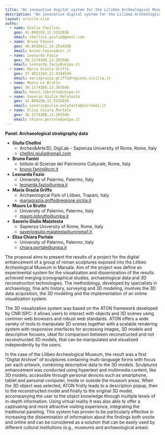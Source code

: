 ```yaml
---
title: "An innovative digital system for the Lilibeo Archeological Museum roman sculptures enhancement"
description: "An innovative digital system for the Lilibeo Archeological Museum roman sculptures enhancement"
layout: article-slim
auths:
  - name: Giulia Chellini
    geo: 41.899258,12.5152836
    email: chellini.giulia@gmail.com
  - name: Bruno Fanini
    geo: 40.8436611,14.2524398
    email: bruno.fanini@cnr.it
  - name: Leonarda Fazio
    geo: 38.1174388,13.365546
    email: leonarda.fazio@unipa.it
  - name: Maria Grazia Griffo
    geo: 37.8011264,12.4244549
    email: mariagrazia.griffo@regione.sicilia.it
  - name: Mauro Lo Brutto
    geo: 38.1174388,13.365546
    email: mauro.lobrutto@unipa.it
  - name: Saverio Giulio Malatesta
    geo: 41.899258,12.5152836
    email: saveriogiulio.malatesta@uniroma1.it
  - name: Elisa Chiara Portale
    geo: 38.1174388,13.365546
    email: chiara.portale@unipa.it
---
```


**Panel: Archaeological stratigraphy data**

- **Giulia Chellini**
  - Archeo&Arte3D, DigiLab - Sapienza University of Rome, Rome, Italy
  - [chellini.giulia@gmail.com](mailto:chellini.giulia@gmail.com)
- **Bruno Fanini**
  - Istituto di Scienze del Patrimonio Culturale, Rome, Italy
  - [bruno.fanini@cnr.it](mailto:bruno.fanini@cnr.it)
- **Leonarda Fazio**
  - University of Palermo, Palermo, Italy
  - [leonarda.fazio@unipa.it](mailto:leonarda.fazio@unipa.it)
- **Maria Grazia Griffo**
  - Archaeological Park of Lilibeo, Trapani, Italy
  - [mariagrazia.griffo@regione.sicilia.it](mailto:mariagrazia.griffo@regione.sicilia.it)
- **Mauro Lo Brutto**
  - University of Palermo, Palermo, Italy
  - [mauro.lobrutto@unipa.it](mailto:mauro.lobrutto@unipa.it)
- **Saverio Giulio Malatesta**
  - Sapienza University of Rome, Rome, Italy
  - [saveriogiulio.malatesta@uniroma1.it](mailto:saveriogiulio.malatesta@uniroma1.it)
- **Elisa Chiara Portale**
  - University of Palermo, Palermo, Italy
  - [chiara.portale@unipa.it](mailto:chiara.portale@unipa.it)

The proposal aims to present the results of a project for the digital enhancement of a group of roman
sculptures exposed into the Lilibeo Archeological Museum in Marsala. Aim of the project was define an
experimental system for the visualization and dissemination of the results achieved merging iconographical
studies, archaeological data and 3D reconstruction technologies. The methodology, developed by
specialists in archaeology, fine arts history, surveying and 3D modeling, involves the 3D data acquisition,
the 3D modeling and the implementation of an online visualization system.

The 3D visualization system was based on the ATON framework developed by CNR ISPC: it allows users to
interact with objects and 3D scenes using common web browsers and robust web standards. ATON offers a
wide variety of tools to manipulate 3D scenes together with a scalable rendering system with responsive
interfaces for accessing images, 3D models and descriptive focuses, ideal for comparison between
reconstructed and not reconstructed 3D models, that can be manipulated and visualized independently by
the users.

In the case of the Lilibeo Archeological Museum, the result was a first “Digital Archive” of sculptures
containing multi-language forms with focus per each artwork, combining descriptive data to the 3D models.
Sculptures enhancement was conducted using hypertext and multimedia content, like 3D models,
accessible through personal devices such as smartphone, tablet and personal computer, inside or outside
the museum areas. When the 3D object was selected, ATON firstly leads to a description popup, then to the reconstructed model and finally to the original 3D model, accompanying the user to the object
knowledge through multiple levels of in-depth information. Using virtual reality it was also able to offer a
captivating and more attractive visiting experience, integrating the traditional paneling. This system has
proven to be particularly effective in increasing the dissemination of information about the findings both
onsite and online and can be considered as a solution that can be easily used by different cultural
institutions (e.g., museums and archaeological areas).
